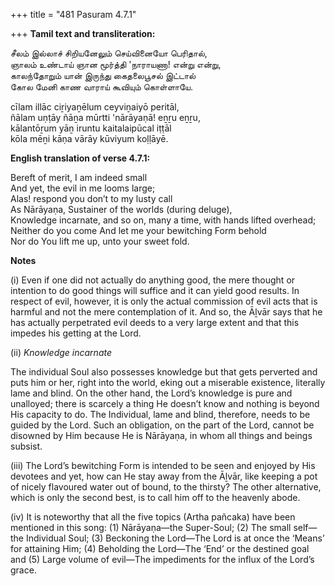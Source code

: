 +++
title = "481 Pasuram 4.7.1"

+++
**Tamil text and transliteration:**

சீலம் இல்லாச் சிறியனேலும் செய்வினையோ பெரிதால்,  
ஞாலம் உண்டாய் ஞான மூர்த்தி 'நாராயணா! என்று என்று,  
காலந்தோறும் யான் இருந்து கைதலைபூசல் இட்டால்  
கோல மேனி காண வாராய் கூவியும் கொள்ளாயே.

cīlam illāc ciṟiyaṉēlum ceyviṉaiyō peritāl,  
ñālam uṇṭāy ñāṉa mūrtti 'nārāyaṇā! eṉṟu eṉṟu,  
kālantōṟum yāṉ iruntu kaitalaipūcal iṭṭāl  
kōla mēṉi kāṇa vārāy kūviyum koḷḷāyē.

**English translation of verse 4.7.1:**

Bereft of merit, I am indeed small  
And yet, the evil in me looms large;  
Alas! respond you don’t to my lusty call  
As Nārāyaṇa, Sustainer of the worlds (during deluge),  
Knowledge incarnate, and so on, many a time, with hands lifted overhead;  
Neither do you come And let me your bewitching Form behold  
Nor do You lift me up, unto your sweet fold.

**Notes**

\(i\) Even if one did not actually do anything good, the mere thought or intention to do good things will suffice and it can yield good results. In respect of evil, however, it is only the actual commission of evil acts that is harmful and not the mere contemplation of it. And so, the Āḻvār says that he has actually perpetrated evil deeds to a very large extent and that this impedes his getting at the Lord.

\(ii\) *Knowledge incarnate*

The individual Soul also possesses knowledge but that gets perverted and puts him or her, right into the world, eking out a miserable existence, literally lame and blind. On the other hand, the Lord’s knowledge is pure and unalloyed; there is scarcely a thing He doesn’t know and nothing is beyond His capacity to do. The Individual, lame and blind, therefore, needs to be guided by the Lord. Such an obligation, on the part of the Lord, cannot be disowned by Him because He is Nārāyaṇa, in whom all things and beings subsist.

\(iii\) The Lord’s bewitching Form is intended to be seen and enjoyed by His devotees and yet, how can He stay away from the Āḻvār, like keeping a pot of nicely flavoured water out of bound, to the thirsty? The other alternative, which is only the second best, is to call him off to the heavenly abode.

\(iv\) It is noteworthy that all the five topics (Artha pañcaka) have been mentioned in this song: (1) Nārāyaṇa—the Super-Soul; (2) The small self—the Individual Soul; (3) Beckoning the Lord—The Lord is at once the ‘Means’ for attaining Him; (4) Beholding the Lord—The ‘End’ or the destined goal and (5) Large volume of evil—The impediments for the influx of the Lord’s grace.


